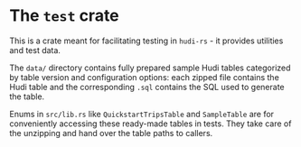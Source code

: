 <!--
  ~ Licensed to the Apache Software Foundation (ASF) under one
  ~ or more contributor license agreements.  See the NOTICE file
  ~ distributed with this work for additional information
  ~ regarding copyright ownership.  The ASF licenses this file
  ~ to you under the Apache License, Version 2.0 (the
  ~ "License"); you may not use this file except in compliance
  ~ with the License.  You may obtain a copy of the License at
  ~
  ~   http://www.apache.org/licenses/LICENSE-2.0
  ~
  ~ Unless required by applicable law or agreed to in writing,
  ~ software distributed under the License is distributed on an
  ~ "AS IS" BASIS, WITHOUT WARRANTIES OR CONDITIONS OF ANY
  ~ KIND, either express or implied.  See the License for the
  ~ specific language governing permissions and limitations
  ~ under the License.
-->

# The `test` crate

This is a crate meant for facilitating testing in `hudi-rs` - it provides utilities and test data.

The `data/` directory contains fully prepared sample Hudi tables categorized by table version and configuration options:
each zipped file contains the Hudi table and the corresponding `.sql` contains the SQL used to generate the table.

Enums in `src/lib.rs` like `QuickstartTripsTable` and `SampleTable` are for conveniently accessing these ready-made
tables in tests. They take care of the unzipping and hand over the table paths to callers.
